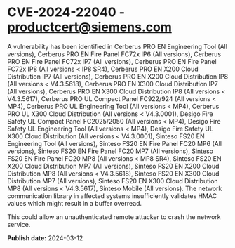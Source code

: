 # CVE-2024-22040 - productcert@siemens.com

A vulnerability has been identified in Cerberus PRO EN Engineering Tool (All versions), Cerberus PRO EN Fire Panel FC72x IP6 (All versions), Cerberus PRO EN Fire Panel FC72x IP7 (All versions), Cerberus PRO EN Fire Panel FC72x IP8 (All versions < IP8 SR4), Cerberus PRO EN X200 Cloud Distribution IP7 (All versions), Cerberus PRO EN X200 Cloud Distribution IP8 (All versions < V4.3.5618), Cerberus PRO EN X300 Cloud Distribution IP7 (All versions), Cerberus PRO EN X300 Cloud Distribution IP8 (All versions < V4.3.5617), Cerberus PRO UL Compact Panel FC922/924 (All versions < MP4), Cerberus PRO UL Engineering Tool (All versions < MP4), Cerberus PRO UL X300 Cloud Distribution (All versions < V4.3.0001), Desigo Fire Safety UL Compact Panel FC2025/2050 (All versions < MP4), Desigo Fire Safety UL Engineering Tool (All versions < MP4), Desigo Fire Safety UL X300 Cloud Distribution (All versions < V4.3.0001), Sinteso FS20 EN Engineering Tool (All versions), Sinteso FS20 EN Fire Panel FC20 MP6 (All versions), Sinteso FS20 EN Fire Panel FC20 MP7 (All versions), Sinteso FS20 EN Fire Panel FC20 MP8 (All versions < MP8 SR4), Sinteso FS20 EN X200 Cloud Distribution MP7 (All versions), Sinteso FS20 EN X200 Cloud Distribution MP8 (All versions < V4.3.5618), Sinteso FS20 EN X300 Cloud Distribution MP7 (All versions), Sinteso FS20 EN X300 Cloud Distribution MP8 (All versions < V4.3.5617), Sinteso Mobile (All versions). The network communication library in affected systems insufficiently validates HMAC values which might result in a buffer overread.
This could allow an unauthenticated remote attacker to crash the network service.

**Publish date:** 2024-03-12

